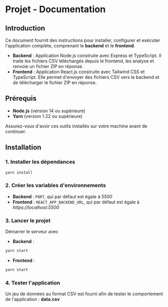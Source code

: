 # Projet - Documentation

## Introduction

Ce document fournit des instructions pour installer, configurer et exécuter l'application complète, comprenant le **backend** et le **frontend**.

- **Backend** : Application Node.js construite avec Express et TypeScript. Il traite les fichiers CSV téléchargés depuis le frontend, les analyse et renvoie un fichier ZIP en réponse.
- **Frontend** : Application React.js construite avec Tailwind CSS et TypeScript. Elle permet d'envoyer des fichiers CSV vers le backend et de télécharger le fichier ZIP en réponse.

## Prérequis

- **Node.js** (version 14 ou supérieure)
- **Yarn** (version 1.22 ou supérieure)

Assurez-vous d'avoir ces outils installés sur votre machine avant de continuer.

## Installation

### 1. Installer les dépendances

```bash
yarn install
```

### 2. Créer les variables d'environnements

- **Backend** : `PORT`, qui par défaut est égale à _5500_
- **Frontend** : `REACT_APP_BACKEND_URL`, qui par défaut est égale à _https://localhost:5500_

### 3. Lancer le projet

Démarrer le serveur avec

- **Backend** :

```bash
yarn start
```

- **Frontend** :

```bash
yarn start
```

### 4. Tester l'application

Un jeu de données au format CSV est fourni afin de tester le comportement de l'application : **data.csv**
